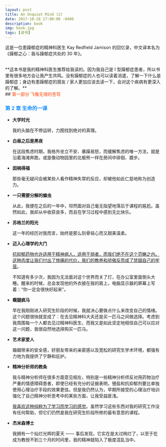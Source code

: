 ```yaml
---
layout: post
title: An Unquiet Mind (2)
date: 2017-10-28 17:00:00 -0400
description: book
img: book.jpg
tags: [读书]
---
```


这是一位患躁郁症的精神科医生 Kay Redfield Jamison 的回忆录，中文译本名为《躁郁之心：我与躁郁症共处的 30 年》。

<br>
**这本书是我的精神科医生推荐给我读的。因为我自己是 I 型躁郁症患者，所以书里有很多地方会让我产生共鸣。没有躁郁症的人也可以读着消遣，了解一下什么是躁郁症；身边有患躁郁症的朋友 / 家人更加应该去读一下，会对这个疾病有更深入的了解。**


<br>
## <span style="color:OrangeRed">第一部分 飞像无垠的苍穹</span>

<!--### <span style="color:DodgerBlue">第 1 章	与日共游</span>-->

### <span style="color:DodgerBlue">第 2 章	生命的一课</span>

- **大学时光**

  我的头脑在不停运转，力图找到绝对的真理。

- **白昼之后是黑夜**

  在这段焦虑时期，我格外坐立不安、暴躁易怒，而缓解焦虑的唯一方法，就是沿着海滩奔跑，或是像动物园里的北极熊一样在房间中徘徊、踱步。

- **因祸得福**

  那些毫无疑问会被某些人看作精神失常的反应，却被他如此仁慈地称为创造力。

- **一只需要分解的蝗虫**

  从此，我便在之后的一年中，坦然面对自己毫无指望地落后于课程的尴尬。虽然如此，我却从中收获良多，而且在学习过程中感到无比快乐。

- **苏格兰的阳光**

  这一年的经历对我而言，始终是那么刻骨铭心而又甜美温柔。

- **迈入心理学的大门**

  <u>抗抑郁药物也许适用于精神病人，适用于弱者，而我们绝不在这个范畴之内。这种态度让我们付出了惨痛的代价，我们的教养和骄傲反而成了禁锢自己的牢笼</u>。

  不知道有多少次，我因为无法面对这个世界而关了灯，在办公室里面倒头大睡。醒来的时候，总会发现他的外衣披在我的肩上，电脑显示器的屏幕上写着：“你一定会很快好起来”。

- **瘸腿疯马**

  早在我刚刚进入研究生阶段的时候，我就决心要做点什么来改变自己的情绪。这个问题很快就变成了：在去见精神科大夫还是买一匹马之间做选择。考虑到我周围每一个人都去见过精神科医生，而我又是如此坚定地相信自己可以应对这一问题，我很自然地选择购买一匹马。

- **艺术家爱人**

  婚姻带来的安全感，好朋友带来的亲密感以及宽松的研究生学术环境，都强有力地为我提供了宁静和庇护。

- **精神分析师的教条**

  我与精神分析师在很多方面意见相左，特别是一些精神分析师反对用药物治疗严重的情感障碍患者，即使已经有充分的证据表明，锂盐和抗抑郁剂要比单独使用心理治疗手段的效果更佳。但是我仍然认为，早期所接受的心理治疗培训强化了自己精神分析思考中的某些方面，让我受益匪浅。

  <u>我喜欢这种纯粹为了学习而学习的感觉</u>。虽然学习这些东西对我的研究工作没有任何帮助，但它们仍然是我在研究生阶段所修的最有意思的课程。

- **杰米森博士**

  我拥有一个灿烂光辉的夏天 —— 事后发现，它实在是太过绚烂了，以至于在成为教授不到三个月的时间里，我的精神就陷入了极度混乱当中。
